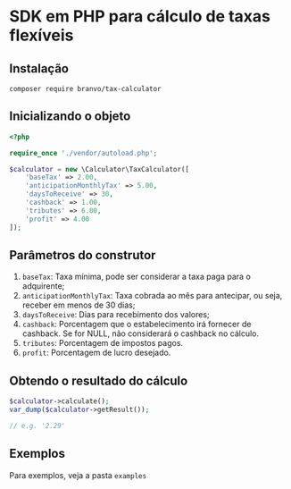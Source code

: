 # SDK em PHP para cálculo de taxas flexíveis

## Instalação

```
composer require branvo/tax-calculator
```

## Inicializando o objeto

```php
<?php

require_once './vendor/autoload.php';

$calculator = new \Calculator\TaxCalculator([
    'baseTax' => 2.00,
    'anticipationMonthlyTax' => 5.00,
    'daysToReceive' => 30,
    'cashback' => 1.00,
    'tributes' => 6.00,
    'profit' => 4.00
]);
```

## Parâmetros do construtor

 1. `baseTax`: Taxa mínima, pode ser considerar a taxa paga para o adquirente;
 2. `anticipationMonthlyTax`: Taxa cobrada ao mês para antecipar, ou seja, receber em menos de 30 dias;
 3. `daysToReceive`: Dias para recebimento dos valores;
 4. `cashback`: Porcentagem que o estabelecimento irá fornecer de cashback. Se for NULL, não considerará o cashback no cálculo.
 5. `tributes`: Porcentagem de impostos pagos.
 6. `profit`: Porcentagem de lucro desejado.

## Obtendo o resultado do cálculo

```php
$calculator->calculate();
var_dump($calculator->getResult());

// e.g. '2.29'
```

## Exemplos

Para exemplos, veja a pasta `examples`